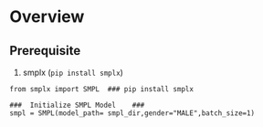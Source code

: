 # Overview

## Prerequisite
1. smplx (``` pip install smplx ```)
```
from smplx import SMPL  ### pip install smplx

###  Initialize SMPL Model    ### 
smpl = SMPL(model_path= smpl_dir,gender="MALE",batch_size=1)

```
